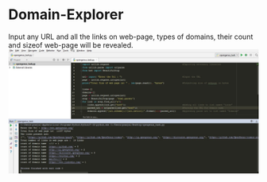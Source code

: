 # Domain-Explorer
Input any URL and all the links on web-page, types of domains, their count and sizeof web-page will be revealed.
![Screenshot](task_opengenus_1.jpg)

